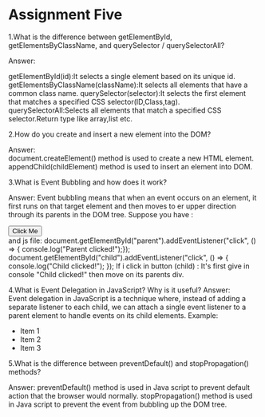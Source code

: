 ﻿# Assignment Five
1.What is the difference between getElementById, getElementsByClassName, and querySelector / querySelectorAll?

Answer: 

getElementById(id):It selects a single element based on its unique id.
getElementsByClassName(className):It selects all elements that have a common class name.
querySelector(selector):It selects the first element that matches a specified CSS selector(ID,Class,tag).
querySelectorAll:Selects all elements that match a specified CSS selector.Return type like array,list etc.

2.How do you create and insert a new element into the DOM?

Answer:  
document.createElement() method is used to create a new HTML element.
appendChild(childElement) method is used to insert an element into DOM.

3.What is Event Bubbling and how does it work?

Answer: 
Event bubbling means that when an event occurs on an element, it first runs on that target element and then moves to er upper direction through its parents in the DOM tree.
       Suppose you have :  <div id="parent">
                          <button id="child">Click Me</button>
                            </div>
                        and js file: document.getElementById("parent").addEventListener("click", () => {
                          console.log("Parent clicked!");});    
                              document.getElementById("child").addEventListener("click", () => {
                               console.log("Child clicked!");  });
                        If i click in button (child) : It's first give in console "Child clicked!" then move on its parents div.        

4.What is Event Delegation in JavaScript? Why is it useful?
Answer:  
Event delegation in JavaScript is a technique where, instead of adding a separate listener to each child, 
we can attach a single event listener to a parent element to handle events on its child elements.
          Example: <ul id="myList"> <li>Item 1</li>
                    <li>Item 2</li>
                    <li>Item 3</li>
                    </ul>

5.What is the difference between preventDefault() and stopPropagation() methods?

Answer: 
preventDefault() method is used in Java script to prevent default action that the browser would normally.
stopPropagation() method is used in Java script to prevent the event from bubbling up the DOM tree.

